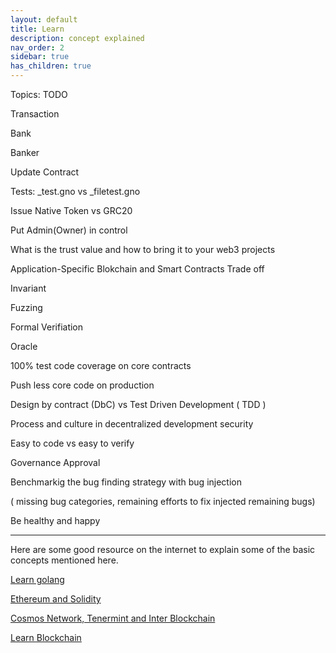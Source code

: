 ```yaml
---
layout: default
title: Learn
description: concept explained
nav_order: 2
sidebar: true
has_children: true
---
```


Topics: TODO

Transaction

Bank

Banker

Update Contract

Tests: _test.gno vs _filetest.gno

Issue Native Token vs GRC20

Put Admin(Owner) in control 

What is the trust value and how to bring it to your web3 projects

Application-Specific Blokchain and Smart Contracts Trade off

Invariant

Fuzzing

Formal Verifiation

Oracle

100% test code coverage on core contracts

Push less core code on production

Design by contract (DbC) vs Test Driven Development ( TDD )

Process and culture in decentralized development security

Easy to code vs easy to verify

Governance Approval

Benchmarkig the bug finding strategy with bug injection 

( missing bug categories, remaining efforts to fix injected remaining bugs)

Be healthy and happy



---

Here are some good resource on the internet to explain some of the basic concepts mentioned here.

   [Learn golang](https://go.dev/learn/)
   
   [Ethereum and Solidity](https://ethereum.org/en/developers/docs/)
   
   [Cosmos Network, Tenermint and Inter Blockchain](https://hub.cosmos.network/main/hub-overview/overview.html)
   
   [Learn Blockchain](https://www.preethikasireddy.com/categories/blockchain)
